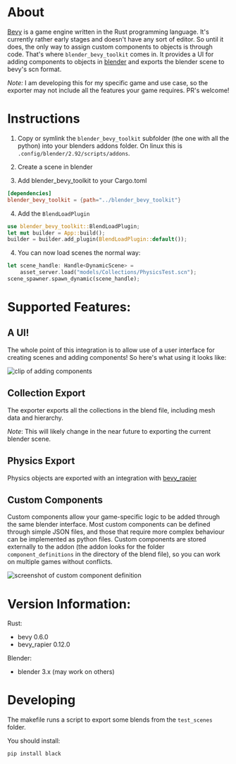# About

[Bevy](https://bevyengine.org/) is a game engine written in the Rust 
programming language. It's currently rather early stages and doesn't 
have any sort of editor. So until it does, the only way to assign 
custom components to objects is through code. That's where 
`blender_bevy_toolkit` comes in. It provides a UI for adding components 
to objects in [blender](https://www.blender.org/) and exports
the blender scene to bevy's scn format.

*Note:* I am developing this for my specific game and use case, so the 
exporter may not include all the features your game requires. PR's 
welcome!


# Instructions
1. Copy or symlink the `blender_bevy_toolkit` subfolder (the one with all 
the python) into your blenders addons folder. On linux this is 
`.config/blender/2.92/scripts/addons`. 

2. Create a scene in blender

3. Add blender_bevy_toolkit to your Cargo.toml
```toml
[dependencies]
blender_bevy_toolkit = {path="../blender_bevy_toolkit"}
```

4. Add the `BlendLoadPlugin` 
```rust
use blender_bevy_toolkit::BlendLoadPlugin;
let mut builder = App::build();
builder = builder.add_plugin(BlendLoadPlugin::default());
```

4. You can now load scenes the normal way:
```rust
let scene_handle: Handle<DynamicScene> =
    asset_server.load("models/Collections/PhysicsTest.scn");
scene_spawner.spawn_dynamic(scene_handle);
```


# Supported Features:

## A UI!
The whole point of this integration is to allow use of a user interface 
for creating scenes and adding components! So here's what using it 
looks like:

![clip of adding components](docs/adding_components.gif)


## Collection Export
The exporter exports all the collections in the blend file, including
mesh data and hierarchy.

*Note*: This will likely change in the near future to exporting the 
current blender scene. 

## Physics Export
Physics objects are exported with an integration with 
[bevy_rapier](https://github.com/dimforge/bevy_rapier)


## Custom Components
Custom components allow your game-specific logic to be added through
the same blender interface. Most custom components can be defined 
through simple JSON files, and those that require more complex 
behaviour can be implemented as python files. Custom components are 
stored externally to the addon (the addon looks for the folder 
`component_definitions` in the directory of the blend file), so you can 
work on multiple games without conflicts.

![screenshot of custom component definition](docs/json_custom_components.jpg)



# Version Information:

Rust:

* bevy 0.6.0
* bevy_rapier 0.12.0

Blender:

* blender 3.x (may work on others)


# Developing

The makefile runs a script to export some blends from the `test_scenes`
folder. 

You should install:
```
pip install black

```
